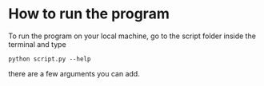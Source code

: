 # How to run the program

To run the program on your local machine, go to the script folder inside the terminal and type

```
python script.py --help

```

there are a few arguments you can add.
